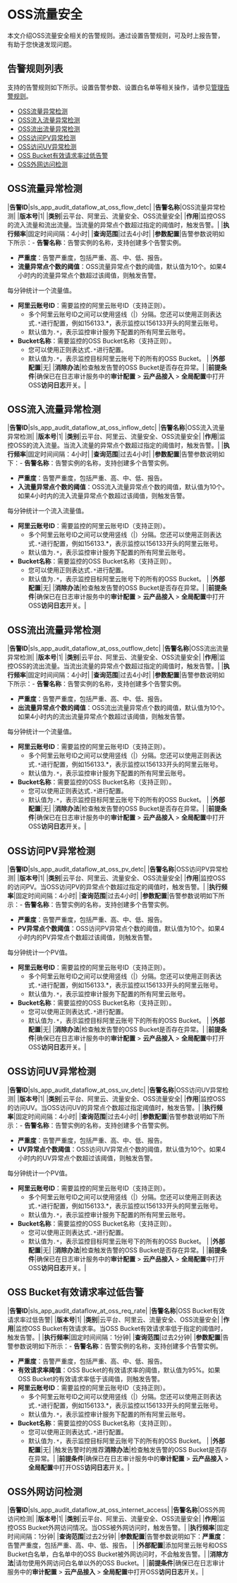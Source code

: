 # OSS流量安全

本文介绍OSS流量安全相关的告警规则。通过设置告警规则，可及时上报告警，有助于您快速发现问题。

## 告警规则列表

支持的告警规则如下所示。设置告警参数、设置白名单等相关操作，请参见[管理告警规则](/cn.zh-CN/应用中心（App）/日志审计服务/告警/管理告警规则.md)。

-   [OSS流量异常检测](#section_32d_i5q_u0w)
-   [OSS流入流量异常检测](#section_qh4_es4_nbx)
-   [OSS流出流量异常检测](#section_tc7_ly5_vrw)
-   [OSS访问PV异常检测](#section_0g1_3i3_eva)
-   [OSS访问UV异常检测](#section_sbx_vat_0uc)
-   [OSS Bucket有效请求率过低告警](#section_7lq_h5t_kys)
-   [OSS外网访问检测](#section_ic9_hef_54q)

## OSS流量异常检测

|**告警ID**|sls\_app\_audit\_dataflow\_at\_oss\_flow\_detc|
|**告警名称**|OSS流量异常检测|
|**版本号**|1|
|**类别**|云平台、阿里云、流量安全、OSS流量安全|
|**作用**|监控OSS的流入流量和流出流量。当流量的异常点个数超过指定的阈值时，触发告警。|
|**执行频率**|固定时间间隔：4小时|
|**查询范围**|过去4小时|
|**参数配置**|告警参数说明如下所示：-   **告警名称**：告警实例的名称，支持创建多个告警实例。
-   **严重度**：告警严重度，包括严重、高、中、低、报告。
-   **流量异常点个数的阈值**：OSS流量异常点个数的阈值，默认值为10个。如果4小时内的流量异常点个数超过该阈值，则触发告警。

每分钟统计一个流量值。

-   **阿里云账号ID**：需要监控的阿里云账号ID（支持正则）。
    -   多个阿里云账号ID之间可以使用竖线（\|）分隔。您还可以使用正则表达式`.*`进行配置，例如156133.\*，表示监控以156133开头的阿里云账号。
    -   默认值为`.*`，表示监控审计服务下配置的所有阿里云账号。
-   **Bucket名称**：需要监控的OSS Bucket名称（支持正则）。
    -   您可以使用正则表达式`.*`进行配置。
    -   默认值为`.*`，表示监控目标阿里云账号下的所有的OSS Bucket。 |
|**外部配置**|无|
|**消除办法**|检查触发告警的OSS Bucket是否存在异常。|
|**前提条件**|确保已在日志审计服务中的**审计配置** \> **云产品接入** \> **全局配置**中打开OSS**访问日志**开关。|

## OSS流入流量异常检测

|**告警ID**|sls\_app\_audit\_dataflow\_at\_oss\_inflow\_detc|
|**告警名称**|OSS流入流量异常检测|
|**版本号**|1|
|**类别**|云平台、阿里云、流量安全、OSS流量安全|
|**作用**|监控OSS的流入流量。当流入流量的异常点个数超过指定的阈值时，触发告警。|
|**执行频率**|固定时间间隔：4小时|
|**查询范围**|过去4小时|
|**参数配置**|告警参数说明如下：-   **告警名称**：告警实例的名称，支持创建多个告警实例。
-   **严重度**：告警严重度，包括严重、高、中、低、报告。
-   **入流量异常点个数的阈值**：OSS流入流量异常点个数的阈值，默认值为10个。如果4小时内的流入流量异常点个数超过该阈值，则触发告警。

每分钟统计一个流入流量值。

-   **阿里云账号ID**：需要监控的阿里云账号ID（支持正则）。
    -   多个阿里云账号ID之间可以使用竖线（\|）分隔。您还可以使用正则表达式`.*`进行配置，例如156133.\*，表示监控以156133开头的阿里云账号。
    -   默认值为`.*`，表示监控审计服务下配置的所有阿里云账号。
-   **Bucket名称**：需要监控的OSS Bucket名称（支持正则）。
    -   您可以使用正则表达式`.*`进行配置。
    -   默认值为`.*`，表示监控目标阿里云账号下的所有的OSS Bucket。 |
|**外部配置**|无|
|**消除办法**|检查触发告警的OSS Bucket是否存在异常。|
|**前提条件**|确保已在日志审计服务中的**审计配置** \> **云产品接入** \> **全局配置**中打开OSS**访问日志**开关。|

## OSS流出流量异常检测

|**告警ID**|sls\_app\_audit\_dataflow\_at\_oss\_outflow\_detc|
|**告警名称**|OSS流出流量异常检测|
|**版本号**|1|
|**类别**|云平台、阿里云、流量安全、OSS流量安全|
|**作用**|监控OSS的流出流量。当流出流量的异常点个数超过指定的阈值时，触发告警。|
|**执行频率**|固定时间间隔：4小时|
|**查询范围**|过去4小时|
|**参数配置**|告警参数说明如下所示：-   **告警名称**：告警实例的名称，支持创建多个告警实例。
-   **严重度**：告警严重度，包括严重、高、中、低、报告。
-   **出流量异常点个数的阈值**：OSS流出流量异常点个数的阈值，默认值为10个。如果4小时内的流出流量异常点个数超过该阈值，则触发告警。

每分钟统计一个流量值。

-   **阿里云账号ID**：需要监控的阿里云账号ID（支持正则）。
    -   多个阿里云账号ID之间可以使用竖线（\|）分隔。您还可以使用正则表达式`.*`进行配置，例如156133.\*，表示监控以156133开头的阿里云账号。
    -   默认值为`.*`，表示监控审计服务下配置的所有阿里云账号。
-   **Bucket名称**：需要监控的OSS Bucket名称（支持正则）。
    -   您可以使用正则表达式`.*`进行配置。
    -   默认值为`.*`，表示监控目标阿里云账号下的所有的OSS Bucket。 |
|**外部配置**|无|
|**消除办法**|检查触发告警的OSS Bucket是否存在异常。|
|**前提条件**|确保已在日志审计服务中的**审计配置** \> **云产品接入** \> **全局配置**中打开OSS**访问日志**开关。|

## OSS访问PV异常检测

|**告警ID**|sls\_app\_audit\_dataflow\_at\_oss\_pv\_detc|
|**告警名称**|OSS访问PV异常检测|
|**版本号**|1|
|**类别**|云平台、阿里云、流量安全、OSS流量安全|
|**作用**|监控OSS的访问PV。当OSS访问PV的异常点个数超过指定的阈值时，触发告警。|
|**执行频率**|固定时间间隔：4小时|
|**查询范围**|过去4小时|
|**参数配置**|告警参数说明如下所示：-   **告警名称**：告警实例的名称，支持创建多个告警实例。
-   **严重度**：告警严重度，包括严重、高、中、低、报告。
-   **PV异常点个数阈值**：OSS访问PV异常点个数的阈值，默认值为10个。如果4小时内的PV异常点个数超过该阈值，则触发告警。

每分钟统计一个PV值。

-   **阿里云账号ID**：需要监控的阿里云账号ID（支持正则）。
    -   多个阿里云账号ID之间可以使用竖线（\|）分隔。您还可以使用正则表达式`.*`进行配置，例如156133.\*，表示监控以156133开头的阿里云账号。
    -   默认值为`.*`，表示监控审计服务下配置的所有阿里云账号。
-   **Bucket名称**：需要监控的OSS Bucket名称（支持正则）。
    -   您可以使用正则表达式`.*`进行配置。
    -   默认值为`.*`，表示监控目标阿里云账号下的所有的OSS Bucket。 |
|**外部配置**|无|
|**消除办法**|检查触发告警的OSS Bucket是否存在异常。|
|**前提条件**|确保已在日志审计服务中的**审计配置** \> **云产品接入** \> **全局配置**中打开OSS**访问日志**开关。|

## OSS访问UV异常检测

|**告警ID**|sls\_app\_audit\_dataflow\_at\_oss\_uv\_detc|
|**告警名称**|OSS访问UV异常检测|
|**版本号**|1|
|**类别**|云平台、阿里云、流量安全、OSS流量安全|
|**作用**|监控OSS的访问UV。当OSS访问UV的异常点个数超过指定阈值时，触发告警。|
|**执行频率**|固定时间间隔：4小时|
|**查询范围**|过去4小时|
|**参数配置**|告警参数说明如下所示：-   **告警名称**：告警实例的名称，支持创建多个告警实例。
-   **严重度**：告警严重度，包括严重、高、中、低、报告。
-   **UV异常点个数阈值**：OSS访问UV异常点个数的阈值，默认值为10个。如果4小时内的UV异常点个数超过该阈值，则触发告警。

每分钟统计一个PV值。

-   **阿里云账号ID**：需要监控的阿里云账号ID（支持正则）。
    -   多个阿里云账号ID之间可以使用竖线（\|）分隔。您还可以使用正则表达式`.*`进行配置，例如156133.\*，表示监控以156133开头的阿里云账号。
    -   默认值为`.*`，表示监控审计服务下配置的所有阿里云账号。
-   **Bucket名称**：需要监控的OSS Bucket名称（支持正则）。
    -   您可以使用正则表达式`.*`进行配置。
    -   默认值为`.*`，表示监控目标阿里云账号下的所有的OSS Bucket。 |
|**外部配置**|无|
|**消除办法**|检查触发告警的OSS Bucket是否存在异常。|
|**前提条件**|确保已在日志审计服务中的**审计配置** \> **云产品接入** \> **全局配置**中打开OSS**访问日志**开关。|

## OSS Bucket有效请求率过低告警

|**告警ID**|sls\_app\_audit\_dataflow\_at\_oss\_req\_rate|
|**告警名称**|OSS Bucket有效请求率过低告警|
|**版本号**|1|
|**类别**|云平台、阿里云、流量安全、OSS流量安全|
|**作用**|监控OSS Bucket有效请求率。当OSS Bucket有效请求率低于指定的阈值时，触发告警。|
|**执行频率**|固定时间间隔：1分钟|
|**查询范围**|过去2分钟|
|**参数配置**|告警参数说明如下所示：-   **告警名称**：告警实例的名称，支持创建多个告警实例。
-   **严重度**：告警严重度，包括严重、高、中、低、报告。
-   **有效请求率阈值**：OSS Bucket的有效请求率的阈值，默认值为95%。如果OSS Bucket的有效请求率低于该阈值，则触发告警。
-   **阿里云账号ID**：需要监控的阿里云账号ID（支持正则）。
    -   多个阿里云账号ID之间可以使用竖线（\|）分隔。您还可以使用正则表达式`.*`进行配置，例如156133.\*，表示监控以156133开头的阿里云账号。
    -   默认值为`.*`，表示监控审计服务下配置的所有阿里云账号。
-   **Bucket名称**：需要监控的OSS Bucket名称（支持正则）。
    -   您可以使用正则表达式`.*`进行配置。
    -   默认值为`.*`，表示监控目标阿里云账号下的所有的OSS Bucket。 |
|**外部配置**|无|
|触发告警时的推荐**消除办法**|检查触发告警的OSS Bucket是否存在异常。|
|**前提条件**|确保已在日志审计服务中的**审计配置** \> **云产品接入** \> **全局配置**中打开OSS**访问日志**开关。|

## OSS外网访问检测

|**告警ID**|sls\_app\_audit\_dataflow\_at\_oss\_internet\_access|
|**告警名称**|OSS外网访问检测|
|**版本号**|1|
|**类别**|云平台、阿里云、流量安全、OSS流量安全|
|**作用**|监控OSS Bucket外网访问情况。当OSS被外网访问时，触发告警。|
|**执行频率**|固定时间间隔：1分钟|
|**查询范围**|过去2分钟|
|**参数配置**|告警参数说明如下：**严重度**：告警严重度，包括严重、高、中、低、报告。 |
|**外部配置**|添加阿里云账号和OSS Bucket白名单，白名单中的OSS Bucket被外网访问时，不会触发告警。|
|**消除方法**|请勿使用外网访问白名单以外的OSS Bucket。|
|**前提条件**|确保已在日志审计服务中的**审计配置** \> **云产品接入** \> **全局配置**中打开OSS**访问日志**开关。|

